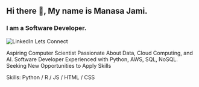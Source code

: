 ## Hi there 👋, My name is Manasa Jami.
### I am a Software Developer.
![LinkedIn Lets Connect](https://www.linkedin.com/in/jami-manasa/)

Aspiring Computer Scientist Passionate About Data, Cloud Computing, and AI. Software Developer Experienced with Python, AWS, SQL, NoSQL. Seeking New Opportunities to Apply Skills

Skills: Python / R / JS / HTML / CSS







